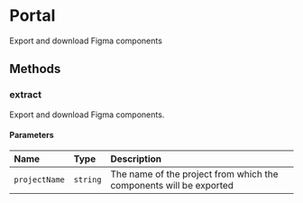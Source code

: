 # Portal

Export and download Figma components

## Methods

### extract

Export and download Figma components.

#### Parameters

| Name          | Type     | Description                                                        |
| :------------ | :------- | :----------------------------------------------------------------- |
| `projectName` | `string` | The name of the project from which the components will be exported |
